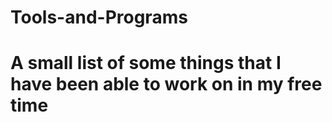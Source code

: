 # Tools-and-Programs

# A small list of some things that I have been able to work on in my free time
